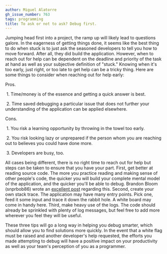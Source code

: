 ```yaml
---
author: Miguel Alatorre
gh_issue_number: 763
tags: programming
title: To ask or not to ask? Debug first.
---
```




Jumping head first into a project, the ramp up will likely lead to questions galore. In the eagerness of getting things done, it seems like the best thing to do when stuck is to just ask the seasoned developers to tell you how to move forward. After all, they did build the application. However, when to reach out for help can be dependent on the deadline and priority of the task at hand as well as your subjective definition of "stuck." Knowing when it's too early, just right, or too late to get help can be a tricky thing. Here are some things to consider when reaching out for help early:

Pros.

 1. Time/money is of the essence and getting a quick answer is best.

 2. Time saved debugging a particular issue that does not further your understanding of the application can be applied elsewhere.

Cons.

 1. You risk a learning opportunity by throwing in the towel too early.

 2. You risk looking lazy or unprepared if the person whom you are reaching out to believes you could have done more.

 3. Developers are busy, too.

All cases being different, there is no right time to reach out for help but steps can be taken to ensure that you have your part. First, get better at reading source code. The more you practice reading and making sense of other people's code, the quicker you will build your complete mental model of the application, and the quicker you'll be able to debug. Brandon Bloom (snprbob86) wrote an [excellent post](http://news.ycombinator.com/item?id=3769446) regarding this. Second, create your own stack trace. The application may have many entry points. Pick one, feed it some input and trace it down the rabbit hole. A white board may come in handy here. Third, make heavy use of the logs. The code should already be sprinkled with plenty of log messages, but feel free to add more wherever you feel they will be useful.

These three tips will go a long way in helping you debug smarter, which should allow you to find solutions more quickly. In the event that a white flag must be raised and another developer's help requested, the efforts you made attempting to debug will have a positive impact on your productivity as well as your team's perception of you as a programmer.



